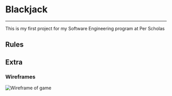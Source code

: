 # Blackjack

***

This is my first project for my Software Engineering program at Per Scholas

## Rules



## Extra

### Wireframes

![Wireframe of game](https://github.com/JordanBlount/the_game/blob/main/wireframes/wireframe.jpg)